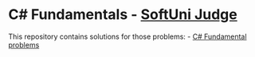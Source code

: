 # C# Fundamentals - [SoftUni Judge](https://judge.softuni.org/)

This repository contains solutions for those problems:
	- [C# Fundamental problems](https://judge.softuni.org/Contests#!/List/ByCategory/149/CSharp-Fundamentals)
